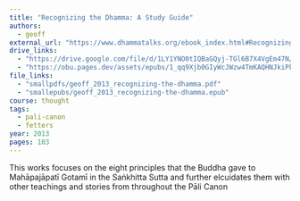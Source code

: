 ```yaml
---
title: "Recognizing the Dhamma: A Study Guide"
authors:
  - geoff
external_url: "https://www.dhammatalks.org/ebook_index.html#RecognizingTheDhamma"
drive_links:
  - "https://drive.google.com/file/d/1LY1YNO0tIQBaGQyj-TGl6B7X4VgEm47N/view?usp=drive_link"
  - "https://obu.pages.dev/assets/epubs/1_qq9Xjb0GIyWcJWzw4TmKAQHNJkiPks5.epub"
file_links:
  - "smallpdfs/geoff_2013_recognizing-the-dhamma.pdf"
  - "smallepubs/geoff_2013_recognizing-the-dhamma.epub"
course: thought
tags:
  - pali-canon
  - fetters
year: 2013 
pages: 103
---
```


This works focuses on the eight principles that the Buddha gave to Mahāpajāpatī Gotamī in the Saṅkhitta Sutta and further elcuidates them with other teachings and stories from throughout the Pāli Canon
